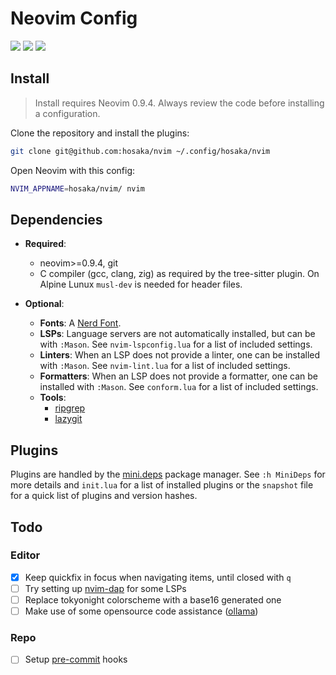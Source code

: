 # Neovim Config

<a href="https://dotfyle.com/hosaka/nvim"><img src="https://dotfyle.com/hosaka/nvim/badges/plugins?style=flat" /></a>
<a href="https://dotfyle.com/hosaka/nvim"><img src="https://dotfyle.com/hosaka/nvim/badges/leaderkey?style=flat" /></a>
<a href="https://dotfyle.com/hosaka/nvim"><img src="https://dotfyle.com/hosaka/nvim/badges/plugin-manager?style=flat" /></a>

## Install

> Install requires Neovim 0.9.4. Always review the code before installing a configuration.

Clone the repository and install the plugins:

```sh
git clone git@github.com:hosaka/nvim ~/.config/hosaka/nvim
```

Open Neovim with this config:

```sh
NVIM_APPNAME=hosaka/nvim/ nvim
```

## Dependencies

- **Required**:

  - neovim>=0.9.4, git
  - C compiler (gcc, clang, zig) as required by the tree-sitter plugin. On Alpine Lunux `musl-dev` is needed for header files.

- **Optional**:
  - **Fonts**: A [Nerd Font](https://www.nerdfonts.com/).
  - **LSPs**: Language servers are not automatically installed, but can be with `:Mason`. See `nvim-lspconfig.lua` for a list of included settings.
  - **Linters**: When an LSP does not provide a linter, one can be installed with `:Mason`. See `nvim-lint.lua` for a list of included settings.
  - **Formatters**: When an LSP does not provide a formatter, one can be installed with `:Mason`. See `conform.lua` for a list of included settings.
  - **Tools**:
    - [ripgrep](https://github.com/BurntSushi/ripgrep)
    - [lazygit](https://github.com/jesseduffield/lazygit)

## Plugins

Plugins are handled by the [mini.deps](https://github.com/echasnovski/mini.nvim/blob/main/readmes/mini-deps.md) package manager. See `:h MiniDeps` for more details and `init.lua` for a list of installed plugins or the `snapshot` file for a quick list of plugins and version hashes.

## Todo

### Editor

- [x] Keep quickfix in focus when navigating items, until closed with `q`
- [ ] Try setting up [nvim-dap](https://github.com/mfussenegger/nvim-dap) for some LSPs
- [ ] Replace tokyonight colorscheme with a base16 generated one
- [ ] Make use of some opensource code assistance ([ollama](https://ollama.ai))

### Repo

- [ ] Setup [pre-commit](https://pre-commit.com/) hooks
